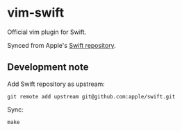 # vim-swift

Official vim plugin for Swift.

Synced from Apple's [Swift repository](https://github.com/apple/swift/tree/main/utils/vim).

## Development note

Add Swift repository as upstream:

```
git remote add upstream git@github.com:apple/swift.git
```

Sync:

```
make
```
